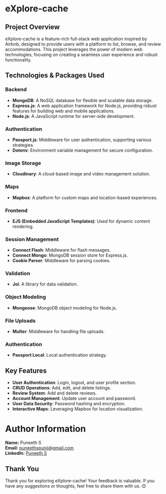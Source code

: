 # eXplore-cache

## Project Overview

eXplore-cache is a feature-rich full-stack web application inspired by Airbnb, designed to provide users with a platform to list, browse, and review accommodations. This project leverages the power of modern web technologies, focusing on creating a seamless user experience and robust functionality.

## Technologies & Packages Used

### Backend

- **MongoDB**: A NoSQL database for flexible and scalable data storage.
- **Express.js**: A web application framework for Node.js, providing robust features for building web and mobile applications.
- **Node.js**: A JavaScript runtime for server-side development.

### Authentication

- **Passport.js**: Middleware for user authentication, supporting various strategies.
- **Dotenv**: Environment variable management for secure configuration.

### Image Storage

- **Cloudinary**: A cloud-based image and video management solution.

### Maps

- **Mapbox**: A platform for custom maps and location-based experiences.

### Frontend

- **EJS (Embedded JavaScript Templates)**: Used for dynamic content rendering.

### Session Management

- **Connect Flash**: Middleware for flash messages.
- **Connect Mongo**: MongoDB session store for Express.js.
- **Cookie Parser**: Middleware for parsing cookies.

### Validation

- **Joi**: A library for data validation.

### Object Modeling

- **Mongoose**: MongoDB object modeling for Node.js.

### File Uploads

- **Multer**: Middleware for handling file uploads.

### Authentication

- **Passport Local**: Local authentication strategy.

## Key Features

- **User Authentication**: Login, logout, and user profile section.
- **CRUD Operations**: Add, edit, and delete listings.
- **Review System**: Add and delete reviews.
- **Account Management**: Update user account and password.
- **User Data Security**: Password hashing and encryption.
- **Interactive Maps**: Leveraging Mapbox for location visualization.

# Author Information

**Name:** Puneeth S  
**Email:** puneethspunii@gmail.com  
**LinkedIn:** [Puneeth S](https://www.linkedin.com/in/puneeth-s-186078260/)

## Thank You

Thank you for exploring eXplore-cache! Your feedback is valuable. If you have any suggestions or thoughts, feel free to share them with us. 😊
